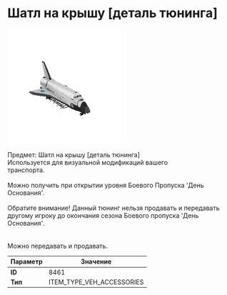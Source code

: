 # Шатл на крышу [деталь тюнинга]

![Item Image](../img/8461.webp?raw=true)

Предмет: Шатл на крышу [деталь тюнинга]<br>Используется для визуальной модификаций вашего<br>транспорта.<br><br>Можно получить при открытии уровня Боевого Пропуска 'День Основания'.<br><br>Обратите внимание! Данный тюнинг нельзя продавать и передавать<br>другому игроку до окончания сезона Боевого пропуска 'День Основания'.<br><br><br>Можно передавать и продавать.


| Параметр | Значение |
|----------|----------|
| **ID** | 8461 |
| **Тип** | ITEM_TYPE_VEH_ACCESSORIES |

